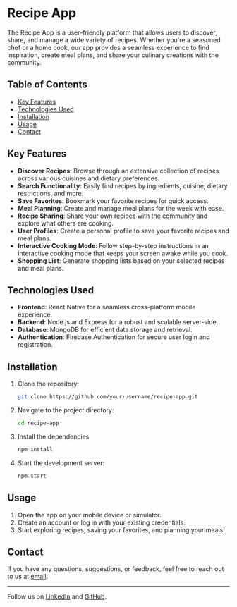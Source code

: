 # Recipe App

The Recipe App is a user-friendly platform that allows users to discover, share, and manage a wide variety of recipes. Whether you're a seasoned chef or a home cook, our app provides a seamless experience to find inspiration, create meal plans, and share your culinary creations with the community.

## Table of Contents
- [Key Features](#key-features)
- [Technologies Used](#technologies-used)
- [Installation](#installation)
- [Usage](#usage)
- [Contact](#contact)

## Key Features
- **Discover Recipes**: Browse through an extensive collection of recipes across various cuisines and dietary preferences.
- **Search Functionality**: Easily find recipes by ingredients, cuisine, dietary restrictions, and more.
- **Save Favorites**: Bookmark your favorite recipes for quick access.
- **Meal Planning**: Create and manage meal plans for the week with ease.
- **Recipe Sharing**: Share your own recipes with the community and explore what others are cooking.
- **User Profiles**: Create a personal profile to save your favorite recipes and meal plans.
- **Interactive Cooking Mode**: Follow step-by-step instructions in an interactive cooking mode that keeps your screen awake while you cook.
- **Shopping List**: Generate shopping lists based on your selected recipes and meal plans.

## Technologies Used
- **Frontend**: React Native for a seamless cross-platform mobile experience.
- **Backend**: Node.js and Express for a robust and scalable server-side.
- **Database**: MongoDB for efficient data storage and retrieval.
- **Authentication**: Firebase Authentication for secure user login and registration.

## Installation

1. Clone the repository:
    ```sh
    git clone https://github.com/your-username/recipe-app.git
    ```
2. Navigate to the project directory:
    ```sh
    cd recipe-app
    ```
3. Install the dependencies:
    ```sh
    npm install
    ```
4. Start the development server:
    ```sh
    npm start
    ```

## Usage

1. Open the app on your mobile device or simulator.
2. Create an account or log in with your existing credentials.
3. Start exploring recipes, saving your favorites, and planning your meals!


## Contact

If you have any questions, suggestions, or feedback, feel free to reach out to us at [email](mailto:adeelahmad1021@gmail.com).

---

Follow us on [LinkedIn](https://www.linkedin.com/in/adeelahmad1021/) and [GitHub](https://github.com/AdeelAhmad1021/).

